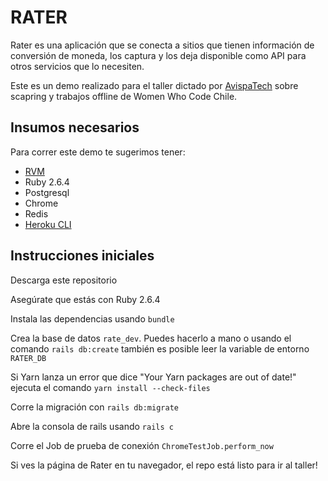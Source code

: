 # RATER

Rater es una aplicación que se conecta a sitios que tienen información de conversión
de moneda, los captura y los deja disponible como API para otros servicios que lo necesiten.

Este es un demo realizado para el taller dictado por [AvispaTech](https://avispa.tech) sobre scapring
y trabajos offline de Women Who Code Chile.

## Insumos necesarios

Para correr este demo te sugerimos tener:

  - [RVM](https://rvm.io)
  - Ruby 2.6.4
  - Postgresql
  - Chrome
  - Redis
  - [Heroku CLI](https://devcenter.heroku.com/articles/heroku-cli)
  
## Instrucciones iniciales

Descarga este repositorio

Asegúrate que estás con Ruby 2.6.4

Instala las dependencias usando `bundle`

Crea la base de datos `rate_dev`. Puedes hacerlo a mano o usando el comando `rails db:create` también es posible leer la variable de entorno `RATER_DB`

Si Yarn lanza un error que dice "Your Yarn packages are out of date!" ejecuta el comando `yarn install --check-files`

Corre la migración con `rails db:migrate`

Abre la consola de rails usando `rails c`

Corre el Job de prueba de conexión `ChromeTestJob.perform_now`

Si ves la página de Rater en tu navegador, el repo está listo para ir al taller!
